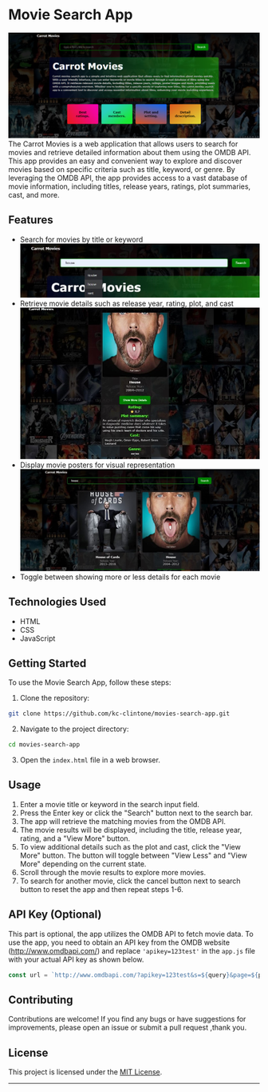 # Movie Search App

![Alt text](./assets/landing-page.png)
The Carrot Movies is a web application that allows users to search for movies and retrieve detailed information about them using the OMDB API. This app provides an easy and convenient way to explore and discover movies based on specific criteria such as title, keyword, or genre. By leveraging the OMDB API, the app provides access to a vast database of movie information, including titles, release years, ratings, plot summaries, cast, and more.

## Features

- Search for movies by title or keyword
  ![Alt text](./assets/searching.jpg)
- Retrieve movie details such as release year, rating, plot, and cast
  ![Alt text](./assets/sowing-more.jpg)
- Display movie posters for visual representation
  ![Alt text](./assets/search-result.jpg)
- Toggle between showing more or less details for each movie

## Technologies Used

- HTML
- CSS
- JavaScript

## Getting Started

To use the Movie Search App, follow these steps:

1. Clone the repository:

```bash
git clone https://github.com/kc-clintone/movies-search-app.git
```

2. Navigate to the project directory:

```bash
cd movies-search-app
```

3. Open the `index.html` file in a web browser.

## Usage

1. Enter a movie title or keyword in the search input field.
2. Press the Enter key or click the "Search" button next to the search bar.
3. The app will retrieve the matching movies from the OMDB API.
4. The movie results will be displayed, including the title, release year, rating, and a "View More" button.
5. To view additional details such as the plot and cast, click the "View More" button. The button will toggle between "View Less" and "View More" depending on the current state.
6. Scroll through the movie results to explore more movies.
7. To search for another movie, click the cancel button next to search button to reset the app and then repeat steps 1-6.

## API Key (Optional)

This part is optional, the app utilizes the OMDB API to fetch movie data. To use the app, you need to obtain an API key from the OMDB website (http://www.omdbapi.com/) and replace `'apikey=123test'` in the `app.js` file with your actual API key as shown below.

```javascript
const url = `http://www.omdbapi.com/?apikey=123test&s=${query}&page=${page}`;
```

## Contributing

Contributions are welcome! If you find any bugs or have suggestions for improvements, please open an issue or submit a pull request ,thank you.

## License

This project is licensed under the [MIT License](LICENSE).

---
